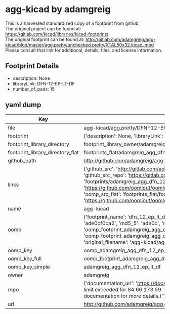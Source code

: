 # agg-kicad by adamgreig  
This is a harvested standardized copy of a footprint from github.  
The original project can be found at:  
https://gitlab.com/kicad/libraries/kicad-footprints  
The original footprint can be found at:
http://gitlab.com/adamgreig/agg-kicad/blob/master/agg.pretty/unchecked.pretty/XTAL50x32.kicad_mod
Please consult that link for additional, details, files, and license information.  
## Footprint Details
* description: None  
* libraryLink: DFN-12-EP-LT-DF  
* number_of_pads: 15  
## yaml dump  
| Key | Value |  
| --- | --- |  
| file | agg-kicad/agg.pretty/DFN-12-EP-LT-DF.kicad_mod |  
| footprint | {'description': None, 'libraryLink': 'DFN-12-EP-LT-DF', 'number_of_pads': 15} |  
| footprint_library_directory | footprint_library_owner/adamgreig_agg-kicad |  
| footprint_library_directory_flat | footprints_flat/adamgreig_agg_dfn_12_ep_lt_df/working |  
| github_path | http://github.com/adamgreig/agg-kicad/blob/master/agg.pretty/DFN-12-EP-LT-DF.kicad_mod |  
| links | {'github_src': 'http://gitlab.com/adamgreig/agg-kicad/blob/master/agg.pretty/unchecked.pretty/XTAL50x32.kicad_mod', 'github_src_repo': 'https://gitlab.com/kicad/libraries/kicad-footprints', 'oomp_bot': 'footprints/adamgreig_agg_dfn_12_ep_lt_df/working', 'oomp_bot_github': 'https://github.com/oomlout/oomlout_oomp_footprint_bot/tree/main/footprints/adamgreig_agg_dfn_12_ep_lt_df/working', 'oomp_src_flat': 'footprints_flat/footprints_flat/adamgreig_agg_dfn_12_ep_lt_df/working', 'oomp_src_flat_github': 'https://github.com/oomlout/oomlout_oomp_footprint_src/tree/main/footprints_flat/adamgreig_agg_dfn_12_ep_lt_df/working'} |  
| name | agg-kicad |  
| oomp | {'footprint_name': 'dfn_12_ep_lt_df', 'library_name': 'agg', 'md5': 'ade0cf0ca27ec8328736ba056057f79b', 'md5_10': 'ade0cf0ca2', 'md5_5': 'ade0c', 'md5_6': 'ade0cf', 'oomp_key': 'oomp_adamgreig_agg_dfn_12_ep_lt_df', 'oomp_key_extra': 'oomp_footprint_adamgreig_agg_dfn_12_ep_lt_df', 'oomp_key_full': 'oomp_footprint_adamgreig_agg_dfn_12_ep_lt_df_ade0cf', 'oomp_key_simple': 'adamgreig_agg_dfn_12_ep_lt_df', 'original_filename': 'agg-kicad/agg.pretty/DFN-12-EP-LT-DF.kicad_mod', 'owner_name': 'adamgreig'} |  
| oomp_key | oomp_adamgreig_agg_dfn_12_ep_lt_df |  
| oomp_key_full | oomp_footprint_adamgreig_agg_dfn_12_ep_lt_df |  
| oomp_key_simple | adamgreig_agg_dfn_12_ep_lt_df |  
| owner | adamgreig |  
| repo | {'documentation_url': 'https://docs.github.com/rest/overview/resources-in-the-rest-api#rate-limiting', 'message': "API rate limit exceeded for 84.66.173.59. (But here's the good news: Authenticated requests get a higher rate limit. Check out the documentation for more details.)"} |  
| url | http://github.com/adamgreig/agg-kicad |  

